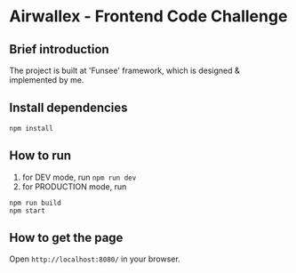 # Airwallex - Frontend Code Challenge

## Brief introduction
The project is built at 'Funsee' framework, which is designed & implemented by me. 

## Install dependencies
```
npm install
```


## How to run
1. for DEV mode, run `npm run dev`
2. for PRODUCTION mode, run 
```
npm run build
npm start
```

## How to get the page
Open `http://localhost:8080/` in your browser. 